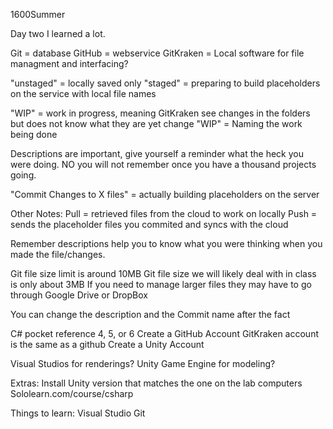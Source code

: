 1600Summer

Day two I learned a lot.

Git = database
GitHub = webservice
GitKraken = Local software for file managment and interfacing?

"unstaged" = locally saved only
"staged" = preparing to build placeholders on the service with local file names

"WIP" = work in progress, meaning GitKraken see changes in the folders but does not know what they are yet
change "WIP" = Naming the work being done

Descriptions are important, give yourself a reminder what the heck you were doing. 
NO you will not remember once you have a thousand projects going.

"Commit Changes to X files" = actually building placeholders on the server

Other Notes:
Pull = retrieved files from the cloud to work on locally
Push = sends the placeholder files you commited and syncs with the cloud

Remember descriptions help you to know what you were thinking when you made the file/changes.

Git file size limit is around 10MB
Git file size we will likely deal with in class is only about 3MB
If you need to manage larger files they may have to go through Google Drive or DropBox

You can change the description and the Commit name after the fact

C# pocket reference 4, 5, or 6
Create a GitHub Account
GitKraken account is the same as a github
Create a Unity Account

Visual Studios for renderings?
Unity Game Engine for modeling?

Extras:
Install Unity version that matches the one on the lab computers
Sololearn.com/course/csharp

Things to learn:
Visual Studio
Git


